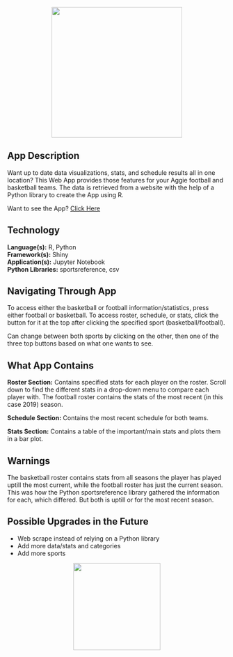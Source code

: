 <p align="center">
  <img src="https://upload.wikimedia.org/wikipedia/commons/e/ee/Texas_A%26M_University_logo.svg" length="200" width="300">
</p>

## App Description
Want up to date data visualizations, stats, and schedule results all in one location? This 
Web App provides those features for your Aggie football and basketball teams. The data is 
retrieved from a website with the help of a Python library to create the App using R. 

Want to see the App? [Click Here](https://ashoksteelers12.shinyapps.io/TAMUSports/)

## Technology
**Language(s):** R, Python <br>
**Framework(s):** Shiny <br>
**Application(s):** Jupyter Notebook <br>
**Python Libraries:** sportsreference, csv <br>

## Navigating Through App
To access either the basketball or football information/statistics, press either football or basketball. 
To access roster, schedule, or stats, click the button for it at the top after clicking the specified sport 
(basketball/football). 

Can change between both sports by clicking on the other, then one of the three top buttons based on what 
one wants to see. 

## What App Contains
**Roster Section:** Contains specified stats for each player on the roster. Scroll down to find the different 
stats in a drop-down menu to compare each player with. The football roster contains the stats of the most recent 
(in this case 2019) season. 

**Schedule Section:** Contains the most recent schedule for both teams. 

**Stats Section:** Contains a table of the important/main stats and plots them in a bar plot. 

## Warnings
The basketball roster contains stats from all seasons the player has played uptill the 
most current, while the football roster has just the current season. This was how the Python sportsreference 
library gathered the information for each, which differed. But both is uptill or for the most recent season.

## Possible Upgrades in the Future
- Web scrape instead of relying on a Python library
- Add more data/stats and categories
- Add more sports

<p align="center">
  <img src="https://clipartart.com/images/aggie-thumb-clipart-4.jpg" length="100" width="200">
</p>
